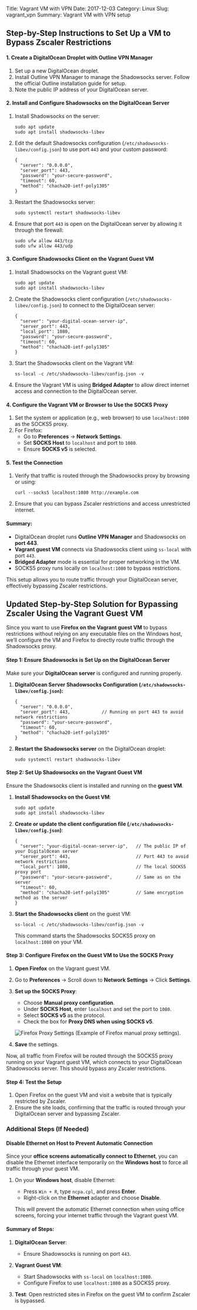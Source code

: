 Title: Vagrant VM with VPN
Date: 2017-12-03
Category: Linux
Slug: vagrant_vpn
Summary: Vagrant VM with VPN setup

## Step-by-Step Instructions to Set Up a VM to Bypass Zscaler Restrictions

#### 1. **Create a DigitalOcean Droplet with Outline VPN Manager**

1. Set up a new DigitalOcean droplet.
2. Install Outline VPN Manager to manage the Shadowsocks server. Follow the official Outline installation guide for setup.
3. Note the public IP address of your DigitalOcean server.

#### 2. **Install and Configure Shadowsocks on the DigitalOcean Server**

1. Install Shadowsocks on the server:
   
   ```
   sudo apt update
   sudo apt install shadowsocks-libev
   ```

3. Edit the default Shadowsocks configuration (`/etc/shadowsocks-libev/config.json`) to use port `443` and your custom password:

   ```
   {
     "server": "0.0.0.0",
     "server_port": 443,
     "password": "your-secure-password",
     "timeout": 60,
     "method": "chacha20-ietf-poly1305"
   }
   ```

5. Restart the Shadowsocks server:

   ```
   sudo systemctl restart shadowsocks-libev
   ```

7. Ensure that port `443` is open on the DigitalOcean server by allowing it through the firewall:

   ```
   sudo ufw allow 443/tcp
   sudo ufw allow 443/udp
   ```

#### 3. **Configure Shadowsocks Client on the Vagrant Guest VM**

1. Install Shadowsocks on the Vagrant guest VM:

   ```
   sudo apt update
   sudo apt install shadowsocks-libev
   ```

3. Create the Shadowsocks client configuration (`/etc/shadowsocks-libev/config.json`) to connect to the DigitalOcean server:

   ```
   {
     "server": "your-digital-ocean-server-ip",
     "server_port": 443,
     "local_port": 1080,
     "password": "your-secure-password",
     "timeout": 60,
     "method": "chacha20-ietf-poly1305"
   }
   ```

5. Start the Shadowsocks client on the Vagrant VM:

   ```
   ss-local -c /etc/shadowsocks-libev/config.json -v
   ```

7. Ensure the Vagrant VM is using **Bridged Adapter** to allow direct internet access and connection to the DigitalOcean server.

#### 4. **Configure the Vagrant VM or Browser to Use the SOCKS Proxy**

1. Set the system or application (e.g., web browser) to use `localhost:1080` as the SOCKS5 proxy.
2. For Firefox:
   - Go to **Preferences** → **Network Settings**.
   - Set **SOCKS Host** to `localhost` and port to `1080`.
   - Ensure **SOCKS v5** is selected.

#### 5. **Test the Connection**

1. Verify that traffic is routed through the Shadowsocks proxy by browsing or using:

   ```
   curl --socks5 localhost:1080 http://example.com
   ```

3. Ensure that you can bypass Zscaler restrictions and access unrestricted internet.

#### Summary:

- DigitalOcean droplet runs **Outline VPN Manager** and Shadowsocks on **port 443**.
- **Vagrant guest VM** connects via Shadowsocks client using `ss-local` with port `443`.
- **Bridged Adapter** mode is essential for proper networking in the VM.
- SOCKS5 proxy runs locally on `localhost:1080` to bypass restrictions.

This setup allows you to route traffic through your DigitalOcean server, effectively bypassing Zscaler restrictions.


## Updated Step-by-Step Solution for Bypassing Zscaler Using the Vagrant Guest VM

Since you want to use **Firefox on the Vagrant guest VM** to bypass restrictions without relying on any executable files on the Windows host, we’ll configure the VM and Firefox to directly route traffic through the Shadowsocks proxy.

#### Step 1: Ensure Shadowsocks is Set Up on the DigitalOcean Server
Make sure your **DigitalOcean server** is configured and running properly.

1. **DigitalOcean Server Shadowsocks Configuration (`/etc/shadowsocks-libev/config.json`):**

   ```
   {
     "server": "0.0.0.0",
     "server_port": 443,            // Running on port 443 to avoid network restrictions
     "password": "your-secure-password",
     "timeout": 60,
     "method": "chacha20-ietf-poly1305"
   }
   ```

2. **Restart the Shadowsocks server** on the DigitalOcean droplet:

   ```
   sudo systemctl restart shadowsocks-libev
   ```

#### Step 2: Set Up Shadowsocks on the Vagrant Guest VM
Ensure the Shadowsocks client is installed and running on the **guest VM**.

1. **Install Shadowsocks on the Guest VM**:

   ```
   sudo apt update
   sudo apt install shadowsocks-libev
   ```

3. **Create or update the client configuration file (`/etc/shadowsocks-libev/config.json`)**:

   ```
   {
     "server": "your-digital-ocean-server-ip",   // The public IP of your DigitalOcean server
     "server_port": 443,                         // Port 443 to avoid network restrictions
     "local_port": 1080,                         // The local SOCKS5 proxy port
     "password": "your-secure-password",         // Same as on the server
     "timeout": 60,
     "method": "chacha20-ietf-poly1305"          // Same encryption method as the server
   }
   ```

5. **Start the Shadowsocks client** on the guest VM:

   ```
   ss-local -c /etc/shadowsocks-libev/config.json -v
   ```

   This command starts the Shadowsocks SOCKS5 proxy on `localhost:1080` on your VM.

#### Step 3: Configure Firefox on the Guest VM to Use the SOCKS Proxy

1. **Open Firefox** on the Vagrant guest VM.
2. Go to **Preferences** → Scroll down to **Network Settings** → Click **Settings**.
3. **Set up the SOCKS Proxy**:
   - Choose **Manual proxy configuration**.
   - Under **SOCKS Host**, enter `localhost` and set the port to `1080`.
   - Select **SOCKS v5** as the protocol.
   - Check the box for **Proxy DNS when using SOCKS v5**.

   ![Firefox Proxy Settings](https://support.mozilla.org/en-US/kb/connection-settings-firefox/windows-firefox-proxy-settings-windows.png) (Example of Firefox manual proxy settings).

4. **Save** the settings.

Now, all traffic from Firefox will be routed through the SOCKS5 proxy running on your Vagrant guest VM, which connects to your DigitalOcean Shadowsocks server. This should bypass any Zscaler restrictions.

#### Step 4: Test the Setup

1. Open Firefox on the guest VM and visit a website that is typically restricted by Zscaler.
2. Ensure the site loads, confirming that the traffic is routed through your DigitalOcean server and bypassing Zscaler.

### Additional Steps (If Needed)

#### Disable Ethernet on Host to Prevent Automatic Connection
Since your **office screens automatically connect to Ethernet**, you can disable the Ethernet interface temporarily on the **Windows host** to force all traffic through your guest VM.

1. On your **Windows host**, disable Ethernet:
   - Press `Win + R`, type `ncpa.cpl`, and press **Enter**.
   - Right-click on the **Ethernet** adapter and choose **Disable**.

   This will prevent the automatic Ethernet connection when using office screens, forcing your internet traffic through the Vagrant guest VM.

#### Summary of Steps:

1. **DigitalOcean Server**:
   - Ensure Shadowsocks is running on port `443`.
   
2. **Vagrant Guest VM**:
   - Start Shadowsocks with `ss-local` on `localhost:1080`.
   - Configure Firefox to use `localhost:1080` as a SOCKS5 proxy.

3. **Test**: Open restricted sites in Firefox on the guest VM to confirm Zscaler is bypassed.


